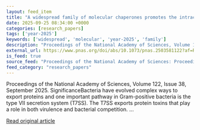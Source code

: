 ```yaml
---
layout: feed_item
title: "A widespread family of molecular chaperones promotes the intracellular stability of type VIIb secretion system–exported toxins"
date: 2025-09-25 08:34:00 +0000
categories: [research_papers]
tags: ['year-2025']
keywords: ['widespread', 'molecular', 'year-2025', 'family']
description: "Proceedings of the National Academy of Sciences, Volume 122, Issue 38, September 2025"
external_url: https://www.pnas.org/doi/abs/10.1073/pnas.2503581122?af=R
is_feed: true
source_feed: "Proceedings of the National Academy of Sciences: Proceedings of the National Academy of Sciences: Table of Contents"
feed_category: "research_papers"
---
```


Proceedings of the National Academy of Sciences, Volume 122, Issue 38, September 2025. SignificanceBacteria have evolved complex ways to export proteins and one important pathway in Gram-positive bacteria is the type VII secretion system (T7SS). The T7SS exports protein toxins that play a role in both virulence and bacterial competition. ...

[Read original article](https://www.pnas.org/doi/abs/10.1073/pnas.2503581122?af=R)
